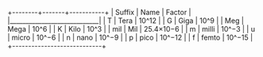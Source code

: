 +--------+-------+-----------+
| Suffix | Name  | Factor    |
|____________________________|
| T      | Tera  | 10^12     |
| G      | Giga  | 10^9      |
| Meg    | Mega  | 10^6      |
| K      | Kilo  | 10^3      |
| mil    | Mil   | 25.4×10−6 |
| m      | milli | 10^−3     |
| u      | micro | 10^−6     |
| n      | nano  | 10^−9     |
| p      | pico  | 10^−12    |
| f      | femto | 10^−15    |
+----------------------------+
